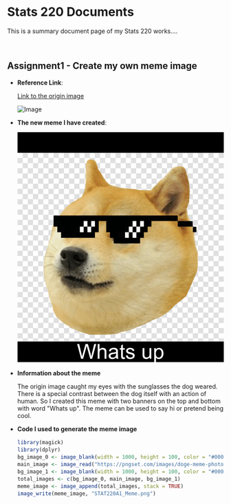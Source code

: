 # Stats 220 Documents

This is a summary document page of my Stats 220 works....

<br>

## Assignment1 - Create my own meme image

- <b>Reference Link</b>:
  
  [Link to the origin image](https://pngset.com/images/doge-meme-photos-dog-meme-snout-pet-animal-mammal-transparent-png-59140.png)
  
  ![*Image*](https://pngset.com/images/doge-meme-photos-dog-meme-snout-pet-animal-mammal-transparent-png-59140.png)

- <b>The new meme I have created</b>:

  ![Image](https://github.com/kanericky/stats220/blob/main/STAT220A1_Meme.png)
  
- **Information about the meme**
  
  The origin image caught my eyes with the sunglasses the dog weared. There is a special contrast between the dog itself with an action of human. So I created this meme with two banners on the top and bottom with word "Whats up". The meme can be used to say hi or pretend being cool. 
  
- <b> Code I used to generate the meme image</b>

  ```r
  library(magick)
  library(dplyr)
  bg_image_0 <- image_blank(width = 1000, height = 100, color = "#000000")
  main_image <- image_read("https://pngset.com/images/doge-meme-photos-dog-meme-snout-pet-animal-mammal-transparent-png-59140.png")
  bg_image_1 <- image_blank(width = 1000, height = 100, color = "#000000") %>% image_annotate(text = "Whats up", color = "#FFFFFF", size = 100, gravity = "center")
  total_images <- c(bg_image_0, main_image, bg_image_1)
  meme_image <- image_append(total_images, stack = TRUE)
  image_write(meme_image, "STAT220A1_Meme.png")

  ```
